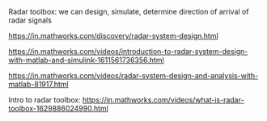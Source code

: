 Radar toolbox: we can design, simulate, determine direction of arrival of radar signals

https://in.mathworks.com/discovery/radar-system-design.html

https://in.mathworks.com/videos/introduction-to-radar-system-design-with-matlab-and-simulink-1611561736356.html

https://in.mathworks.com/videos/radar-system-design-and-analysis-with-matlab-81917.html

Intro to radar toolbox:
https://in.mathworks.com/videos/what-is-radar-toolbox-1629886024990.html
